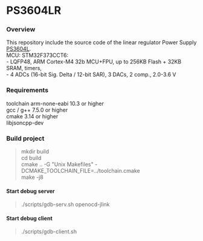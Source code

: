 # PS3604LR

### Overview
This repository include the source code of the linear regulator Power Supply [PS3604L](https://github.com/d-el/PS3604L).  
MCU: STM32F373CCT6:  
    - LQFP48, ARM Cortex-M4 32b MCU+FPU, up to 256KB Flash + 32KB SRAM, timers,  
    - 4 ADCs (16-bit Sig. Delta / 12-bit SAR), 3 DACs, 2 comp., 2.0-3.6 V  

### Requirements
toolchain arm-none-eabi 10.3 or higher  
gcc / g++ 7.5.0 or higher  
cmake 3.14 or higher  
libjsoncpp-dev  

### Build project
>mkdir build  
>cd build  
>cmake .. -G "Unix Makefiles" -DCMAKE_TOOLCHAIN_FILE=../toolchain.cmake  
>make -j8  

#### Start debug server
>./scripts/gdb-serv.sh openocd-jlink

#### Start debug client
>./scripts/gdb-client.sh
